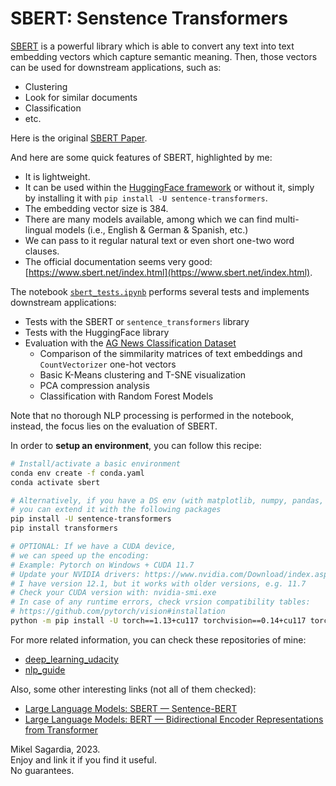 # SBERT: Senstence Transformers

[SBERT](https://www.sbert.net/) is a powerful library which is able to convert any text into text embedding vectors which capture semantic meaning. Then, those vectors can be used for downstream applications, such as:

- Clustering
- Look for similar documents
- Classification
- etc.

Here is the original [SBERT Paper](https://arxiv.org/abs/1908.10084).

And here are some quick features of SBERT, highlighted by me:

- It is lightweight.
- It can be used within the [HuggingFace framework](https://huggingface.co/sentence-transformers) or without it, simply by installing it with `pip install -U sentence-transformers`.
- The embedding vector size is 384.
- There are many models available, among which we can find multi-lingual models (i.e., English & German & Spanish, etc.)
- We can pass to it regular natural text or even short one-two word clauses.
- The official documentation seems very good: [https://www.sbert.net/index.html](https://www.sbert.net/index.html).

The notebook [`sbert_tests.ipynb`](./sbert_tests.ipynb) performs several tests and implements downstream applications:

- Tests with the SBERT or `sentence_transformers` library
- Tests with the HuggingFace library
- Evaluation with the [AG News Classification Dataset](https://www.kaggle.com/datasets/amananandrai/ag-news-classification-dataset)
  - Comparison of the simmilarity matrices of text embeddings and `CountVectorizer` one-hot vectors
  - Basic K-Means clustering and T-SNE visualization
  - PCA compression analysis
  - Classification with Random Forest Models

Note that no thorough NLP processing is performed in the notebook, instead, the focus lies on the evaluation of SBERT.

In order to **setup an environment**, you can follow this recipe:

```bash
# Install/activate a basic environment
conda env create -f conda.yaml
conda activate sbert

# Alternatively, if you have a DS env (with matplotlib, numpy, pandas, pytorch & Co.),
# you can extend it with the following packages
pip install -U sentence-transformers
pip install transformers

# OPTIONAL: If we have a CUDA device,
# we can speed up the encoding:
# Example: Pytorch on Windows + CUDA 11.7
# Update your NVIDIA drivers: https://www.nvidia.com/Download/index.aspx
# I have version 12.1, but it works with older versions, e.g. 11.7
# Check your CUDA version with: nvidia-smi.exe
# In case of any runtime errors, check vrsion compatibility tables:
# https://github.com/pytorch/vision#installation
python -m pip install -U torch==1.13+cu117 torchvision==0.14+cu117 torchaudio torchtext==0.14 --index-url https://download.pytorch.org/whl/cu117
```

For more related information, you can check these repositories of mine:

- [deep_learning_udacity](https://github.com/mxagar/deep_learning_udacity)
- [nlp_guide](https://github.com/mxagar/nlp_guide)

Also, some other interesting links (not all of them checked):

- [Large Language Models: SBERT — Sentence-BERT](https://medium.com/towards-data-science/sbert-deb3d4aef8a4)
- [Large Language Models: BERT — Bidirectional Encoder Representations from Transformer](https://towardsdatascience.com/bert-3d1bf880386a)

Mikel Sagardia, 2023.  
Enjoy and link it if you find it useful.  
No guarantees.  

